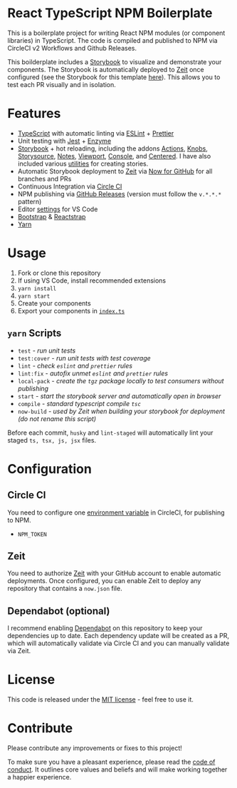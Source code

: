 # React TypeScript NPM Boilerplate

This is a boilerplate project for writing React NPM modules (or component libraries) in TypeScript. The code is compiled and published to NPM via CircleCI v2 Workflows and Github Releases. 

This boilderplate includes a [Storybook](https://storybook.js.org/) to visualize and demonstrate your components. The Storybook is automatically deployed to [Zeit](https://zeit.co) once configured (see the Storybook for this template [here](https://react-ts-module-boilerplate.develohpanda.now.sh)). This allows you to test each PR visually and in isolation.

# Features
- [TypeScript](tsconfig.json) with automatic linting via [ESLint](.eslintrc) + [Prettier](.prettierrc)
- Unit testing with [Jest](https://jestjs.io/) + [Enzyme](https://airbnb.io/enzyme/)
- [Storybook](https://storybook.js.org/) + hot reloading, including the addons [Actions](https://github.com/storybookjs/storybook/tree/master/addons/actions), [Knobs](https://github.com/storybookjs/storybook/tree/master/addons/knobs), [Storysource](https://github.com/storybookjs/storybook/tree/master/addons/storysource), [Notes](https://github.com/storybookjs/storybook/tree/master/addons/notes),  [Viewport](https://github.com/storybookjs/storybook/tree/master/addons/viewport), [Console](https://github.com/storybookjs/storybook-addon-console), and [Centered](https://github.com/storybookjs/storybook/tree/master/addons/centered). I have also included various [utilities](stories/utilities) for creating stories.
- Automatic Storybook deployment to [Zeit](https://zeit.co) via [Now for GitHub](https://zeit.co/github) for all branches and PRs
- Continuous Integration via [Circle CI](.circleci/config.yml)
- NPM publishing via [GitHub Releases](/releases) (version must follow the `v.*.*.*` pattern)
- Editor [settings](.vscode) for VS Code
- [Bootstrap](https://getbootstrap.com/) & [Reactstrap](https://reactstrap.github.io/)
- [Yarn](https://yarnpkg.com/en/)

# Usage

1. Fork or clone this repository
2. If using VS Code, install recommended extensions
3. `yarn install`
4. `yarn start`
5. Create your components
6. Export your components in [`index.ts`](index.ts)

## `yarn` Scripts
- `test` - _run unit tests_
- `test:cover` - _run unit tests with test coverage_
- `lint` - _check `eslint` and `prettier` rules_
- `lint:fix` - _autofix unmet `eslint` and `prettier` rules_
- `local-pack` - _create the `tgz` package locally to test consumers without publishing_
- `start` - _start the storybook server and automatically open in browser_
- `compile` - _standard typescript compile `tsc`_
- `now-build` - _used by Zeit when building your storybook for deployment (do not rename this script)_

Before each commit, `husky` and `lint-staged` will automatically lint your staged `ts, tsx, js, jsx` files.

# Configuration

## Circle CI
You need to configure one [environment variable](https://circleci.com/docs/2.0/env-vars/) in CircleCI, for publishing to NPM.
- `NPM_TOKEN`

## Zeit
You need to authorize [Zeit](https://zeit.co/github-setup) with your GitHub account to enable automatic deployments. Once configured, you can enable Zeit to deploy any repository that contains a `now.json` file.

## Dependabot (optional)
I recommend enabling [Dependabot](https://dependabot.com/) on this repository to keep your dependencies up to date. Each dependency update will be created as a PR, which will automatically validate via Circle CI and you can manually validate via Zeit.

# License

This code is released under the [MIT license](LICENSE.md) - feel free to use it.

# Contribute

Please contribute any improvements or fixes to this project!

To make sure you have a pleasant experience, please read the [code of conduct](CODE_OF_CONDUCT.md). It outlines core values and beliefs and will make working together a happier experience.
